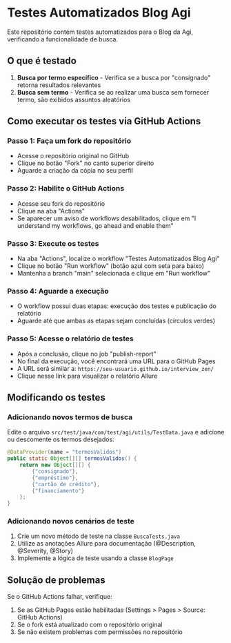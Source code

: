 # Testes Automatizados Blog Agi

Este repositório contém testes automatizados para o Blog da Agi, verificando a funcionalidade de busca.

## O que é testado

1. **Busca por termo específico** - Verifica se a busca por "consignado" retorna resultados relevantes
2. **Busca sem termo** - Verifica se ao realizar uma busca sem fornecer termo, são exibidos assuntos aleatórios

## Como executar os testes via GitHub Actions

### Passo 1: Faça um fork do repositório
- Acesse o repositório original no GitHub
- Clique no botão "Fork" no canto superior direito
- Aguarde a criação da cópia no seu perfil

### Passo 2: Habilite o GitHub Actions
- Acesse seu fork do repositório
- Clique na aba "Actions"
- Se aparecer um aviso de workflows desabilitados, clique em "I understand my workflows, go ahead and enable them"

### Passo 3: Execute os testes
- Na aba "Actions", localize o workflow "Testes Automatizados Blog Agi"
- Clique no botão "Run workflow" (botão azul com seta para baixo)
- Mantenha a branch "main" selecionada e clique em "Run workflow"

### Passo 4: Aguarde a execução
- O workflow possui duas etapas: execução dos testes e publicação do relatório
- Aguarde até que ambas as etapas sejam concluídas (círculos verdes)

### Passo 5: Acesse o relatório de testes
- Após a conclusão, clique no job "publish-report"
- No final da execução, você encontrará uma URL para o GitHub Pages
- A URL será similar a: `https://seu-usuario.github.io/interview_zen/`
- Clique nesse link para visualizar o relatório Allure

## Modificando os testes

### Adicionando novos termos de busca
Edite o arquivo `src/test/java/com/test/agi/utils/TestData.java` e adicione ou descomente os termos desejados:
```java
@DataProvider(name = "termosValidos")
public static Object[][] termosValidos() {
    return new Object[][] {
        {"consignado"},
        {"empréstimo"},
        {"cartão de crédito"},
        {"financiamento"}
    };
}
```

### Adicionando novos cenários de teste
1. Crie um novo método de teste na classe `BuscaTests.java`
2. Utilize as anotações Allure para documentação (@Description, @Severity, @Story)
3. Implemente a lógica de teste usando a classe `BlogPage`

## Solução de problemas

Se o GitHub Actions falhar, verifique:
1. Se as GitHub Pages estão habilitadas (Settings > Pages > Source: GitHub Actions)
2. Se o fork está atualizado com o repositório original
3. Se não existem problemas com permissões no repositório
